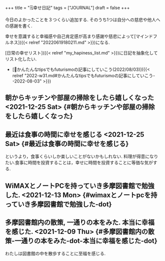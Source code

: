 +++
title = "🗒幸せ日記"
tags = ["JOURNAL"]
draft = false
+++

今日のよかったことを３つくらい追加する. そのうち1つは自分への慈悲や他人への感謝を書く.

幸せを意識すると幸福感や自己肯定感が高まり感謝や慈悲によって[マインドフルネス]({{< relref "20220619180211.md" >}})になる.

[日常の幸せリスト]({{< relref "my_hapiness_list.md" >}})に日記を抽象化してリスト化したい.

-   [💭かんたんなtipsでもfuturismoの記事にしていこう(2022/08/03)]({{< relref "2022-w31.md#かんたんなtipsでもfuturismoの記事にしていこう--2022-08-03" >}})


## 朝からキッチンや部屋の掃除をしたら嬉しくなった <span class="timestamp-wrapper"><span class="timestamp">&lt;2021-12-25 Sat&gt;</span></span> {#朝からキッチンや部屋の掃除をしたら嬉しくなった}


## 最近は食事の時間に幸せを感じる <span class="timestamp-wrapper"><span class="timestamp">&lt;2021-12-25 Sat&gt;</span></span> {#最近は食事の時間に幸せを感じる}

というより，食事くらいしか楽しいことがないかもしれない. 料理が得意になりたい.食事に時間を投資することは，幸せに時間を投資することに等価な気がする.


## WiMAXとノートPCを持っていき多摩図書館で勉強した. <span class="timestamp-wrapper"><span class="timestamp">&lt;2021-12-13 Mon&gt;</span></span> {#wimaxとノートpcを持っていき多摩図書館で勉強した-dot}


## 多摩図書館内の散策, 一通りの本をみた. 本当に幸福を感じた. <span class="timestamp-wrapper"><span class="timestamp">&lt;2021-12-09 Thu&gt;</span></span> {#多摩図書館内の散策-一通りの本をみた-dot-本当に幸福を感じた-dot}

わたしは図書館の中を散歩することに至福を感じる.
